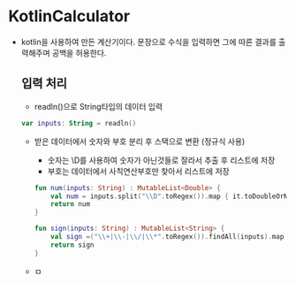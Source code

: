 # KotlinCalculator
- kotlin을 사용하여 만든 계산기이다. 문장으로 수식을 입력하면 그에 따른 결과를 출력해주며 공백을 허용한다.

  ## 입력 처리
  - readln()으로 String타입의 데이터 입력
  ```kotlin
  var inputs: String = readln()
  ```
  - 받은 데이터에서 숫자와 부호 분리 후 스택으로 변환 (정규식 사용)
    - 숫자는 \D를 사용하여 숫자가 아닌것들로 잘라서 추출 후 리스트에 저장
    - 부호는 데이터에서 사칙연산부호만 찾아서 리스트에 저장
    ```kotlin
    fun num(inputs: String) : MutableList<Double> {
        val num = inputs.split("\\D".toRegex()).map { it.toDoubleOrNull() }.filterNotNull().toMutableList()
        return num
    }

    fun sign(inputs: String) : MutableList<String> {
        val sign =("\\+|\\-|\\/|\\*".toRegex()).findAll(inputs).map { it.value }.toMutableList()
        return sign
    }
    ```

  - ㅁ
